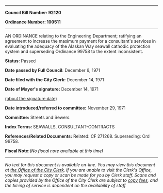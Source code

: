 

********

**Council Bill Number: 92120**
   
**Ordinance Number: 100511**
********

 AN ORDINANCE relating to the Engineering Department; ratifying an agreement to increase the maximum payment for a consultant's services in evaluating the adequacy of the Alaskan Way seawall cathodic protection system and superseding Ordinance 99758 to the extent inconsistent.

**Status:** Passed
   
**Date passed by Full Council:** December 6, 1971
   
**Date filed with the City Clerk:** December 14, 1971
   
**Date of Mayor's signature:** December 14, 1971
   
[(about the signature date)](/~public/approvaldate.htm)
   
   
   
**Date introduced/referred to committee:** November 29, 1971
   
**Committee:** Streets and Sewers
   
   
**Index Terms:** SEAWALLS, CONSULTANT-CONTRACTS

**References/Related Documents:** Related: CF 271268. Superseding: Ord 99758.

**Fiscal Note:**_(No fiscal note available at this time)_
********

_No text for this document is available on-line. You may view this document at [the Office of the City Clerk](http://www.seattle.gov/leg/clerk/contactUs.htm). If you are unable to visit the Clerk's Office, you may request a copy or scan be made for you by Clerk staff. Scans and copies provided by the Office of the City Clerk are subject to [copy fees](http://clerk.seattle.gov/~public/clerkfees.htm), and the timing of service is dependent on the availability of staff._

